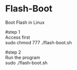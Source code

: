 # Flash-Boot
Boot Flash in Linux

#step 1
<br>
Access first
<br>
sudo chmod 777 ./flash-boot.sh 

#step 2
<br>
Run the program
<br>
sudo ./flash-boot.sh 
